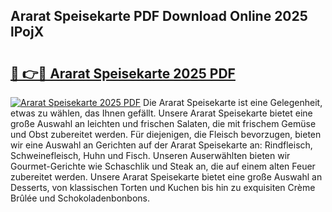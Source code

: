 ## Ararat Speisekarte PDF Download Online 2025 lPojX

# <h2><a href="http://gcaab6.nevu.top/?p=Ararat+Speisekarte">🔗 👉🔴 Ararat Speisekarte 2025 PDF</a></h2>

[![Ararat Speisekarte 2025 PDF](https://i.imgur.com/dBaPXMq.png)](http://gcaab6.nevu.top/?p=Ararat+Speisekarte)
Die Ararat Speisekarte ist eine Gelegenheit, etwas zu wählen, das Ihnen gefällt. Unsere Ararat Speisekarte bietet eine große Auswahl an leichten und frischen Salaten, die mit frischem Gemüse und Obst zubereitet werden. Für diejenigen, die Fleisch bevorzugen, bieten wir eine Auswahl an Gerichten auf der Ararat Speisekarte an: Rindfleisch, Schweinefleisch, Huhn und Fisch. Unseren Auserwählten bieten wir Gourmet-Gerichte wie Schaschlik und Steak an, die auf einem alten Feuer zubereitet werden. Unsere Ararat Speisekarte bietet eine große Auswahl an Desserts, von klassischen Torten und Kuchen bis hin zu exquisiten Crème Brûlée und Schokoladenbonbons.
